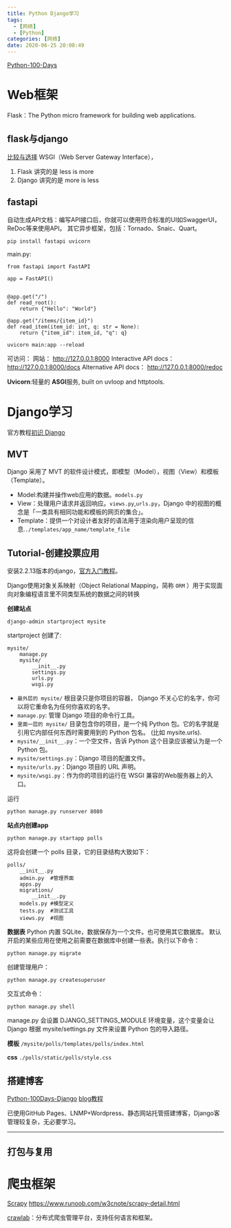 ```yaml
---
title: Python Django学习
tags:
  - [网络]
  - [Python]
categories: [网络]
date: 2020-06-25 20:08:49
---
```

<font face="微软雅黑"> </font>
<center> </center>

<!-- more -->
[Python-100-Days](https://github.com/jackfrued/Python-100-Days)

# Web框架
Flask：The Python micro framework for building web applications.
## flask与django
[比较与选择](https://www.zhihu.com/question/20706333)
WSGI（Web Server Gateway Interface），
1. Flask 讲究的是 less is more
2. Django 讲究的是 more is less


## fastapi
自动生成API文档：编写API接口后，你就可以使用符合标准的UI如SwaggerUI，ReDoc等来使用API​​。
其它异步框架，包括：Tornado、Snaic、Quart。

```
pip install fastapi uvicorn
```
main.py:
```
from fastapi import FastAPI

app = FastAPI()


@app.get("/")
def read_root():
    return {"Hello": "World"}

@app.get("/items/{item_id}")
def read_item(item_id: int, q: str = None):
    return {"item_id": item_id, "q": q}
```

```
uvicorn main:app --reload
```
可访问：
网站： http://127.0.0.1:8000
Interactive API docs： http://127.0.0.1:8000/docs
Alternative API docs： http://127.0.0.1:8000/redoc

**Uvicorn**:轻量的 **ASGI**服务, built on uvloop and httptools.


# Django学习
官方教程[初识 Django](https://docs.djangoproject.com/zh-hans/3.0/intro/overview/)


## MVT
Django 采用了 MVT 的软件设计模式，即模型（Model），视图（View）和模板（Template）。
- Model:构建并操作web应用的数据。`models.py`
- View：处理用户请求并返回响应。`views.py`,`urls.py`，Django 中的视图的概念是「一类具有相同功能和模板的网页的集合」。
- Template：提供一个对设计者友好的语法用于渲染向用户呈现的信息.`./templates/app_name/template_file`

## Tutorial-创建投票应用
安装2.2.13版本的django，[官方入门教程](https://docs.djangoproject.com/zh-hans/2.2/contents/)。

Django使用对象关系映射（Object Relational Mapping，简称 `ORM` ）用于实现面向对象编程语言里不同类型系统的数据之间的转换


**创建站点**
```
django-admin startproject mysite
```
startproject 创建了:

```
mysite/
    manage.py
    mysite/
        __init__.py
        settings.py
        urls.py
        wsgi.py

```
- `最外层的 mysite/` 根目录只是你项目的容器， Django 不关心它的名字，你可以将它重命名为任何你喜欢的名字。
- `manage.py`: 管理 Django 项目的命令行工具。
- `里面一层的 mysite/` 目录包含你的项目，是一个纯 Python 包。它的名字就是引用它内部任何东西时需要用到的 Python 包名。 (比如 mysite.urls).
- `mysite/__init__.py`：一个空文件，告诉 Python 这个目录应该被认为是一个 Python 包。
- `mysite/settings.py`：Django 项目的配置文件。
- `mysite/urls.py`：Django 项目的 URL 声明。
- `mysite/wsgi.py`：作为你的项目的运行在 WSGI 兼容的Web服务器上的入口。

运行
```
python manage.py runserver 8080
```
**站点内创建app**
```
python manage.py startapp polls

```
这将会创建一个 polls 目录，它的目录结构大致如下：

```
polls/
    __init__.py
    admin.py  #管理界面
    apps.py
    migrations/
        __init__.py
    models.py #模型定义
    tests.py  #测试工具
    views.py  #视图
```

**数据表**
Python 内置 SQLite，数据保存为一个文件。也可使用其它数据库。
默认开启的某些应用在使用之前需要在数据库中创建一些表。执行以下命令：
```
python manage.py migrate
```
创建管理用户：
```
python manage.py createsuperuser

```
交互式命令：
```
python manage.py shell
```
manage.py 会设置 DJANGO_SETTINGS_MODULE 环境变量，这个变量会让 Django 根据 mysite/settings.py 文件来设置 Python 包的导入路径。



**模板**
`/mysite/polls/templates/polls/index.html`

**css**
`./polls/static/polls/style.css`




## 搭建博客

[Python-100Days-Django](https://github.com/jackfrued/Python-100-Days/tree/master/Day41-55)
[blog教程](https://www.zmrenwu.com/courses/hellodjango-blog-tutorial)


已使用GitHub Pages、LNMP+Wordpress、静态网站托管搭建博客，Django客管理较复杂，无必要学习。

---

## 打包与复用


# 爬虫框架
[Scrapy](https://github.com/scrapy/scrapy)
https://www.runoob.com/w3cnote/scrapy-detail.html

[crawlab](https://github.com/crawlab-team/crawlab)：分布式爬虫管理平台，支持任何语言和框架。
